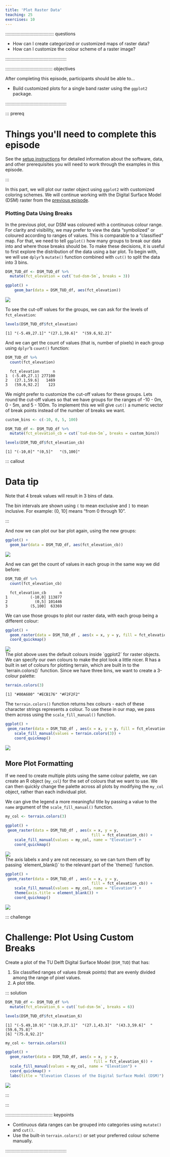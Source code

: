 ```yaml
---
title: 'Plot Raster Data'
teaching: 25
exercises: 10
---
```




:::::::::::::::::::::::::::::::::::::: questions 

- How can I create categorized or customized maps of raster data?
- How can I customize the colour scheme of a raster image?

::::::::::::::::::::::::::::::::::::::::::::::::

::::::::::::::::::::::::::::::::::::: objectives

After completing this episode, participants should be able to…

- Build customized plots for a single band raster using the `ggplot2` package.

::::::::::::::::::::::::::::::::::::::::::::::::

::: prereq

# Things you'll need to complete this episode

See the [setup instructions](../learners/setup.md) for detailed information about the software, data, and other prerequisites you will need to work through the examples in this episode.

<!-- This lesson uses the `terra` package in particular. If you have not installed it yet, do so by running `install.packages("terra")` before loading it with `library(terra)`. -->

:::

In this part, we will plot our raster object using `ggplot2` with customized coloring schemes. We will continue working with the Digital Surface Model (DSM) raster from the [previous episode](../episodes/13-intro-to-raster-data.Rmd).

### Plotting Data Using Breaks
In the previous plot, our DSM was coloured with a continuous colour range. For clarity and visibility, we may prefer to view the data “symbolized” or coloured according to ranges of values. This is comparable to a “classified” map. For that, we need to tell `ggplot()` how many groups to break our data into and where those breaks should be. To make these decisions, it is useful to first explore the distribution of the data using a bar plot. To begin with, we will use `dplyr`’s `mutate()` function combined with `cut()` to split the data into 3 bins.


```r
DSM_TUD_df <- DSM_TUD_df %>%
  mutate(fct_elevation = cut(`tud-dsm-5m`, breaks = 3))

ggplot() +
    geom_bar(data = DSM_TUD_df, aes(fct_elevation))
```

<img src="fig/14-plot-raster-data-rendered-unnamed-chunk-1-1.png" style="display: block; margin: auto;" />

To see the cut-off values for the groups, we can ask for the levels of `fct_elevation`:

```r
levels(DSM_TUD_df$fct_elevation)
```

```{.output}
[1] "(-5.49,27.1]" "(27.1,59.6]"  "(59.6,92.2]" 
```

And we can get the count of values (that is, number of pixels) in each group using `dplyr`’s `count()` function:

```r
DSM_TUD_df %>% 
  count(fct_elevation)
```

```{.output}
  fct_elevation      n
1  (-5.49,27.1] 277100
2   (27.1,59.6]   1469
3   (59.6,92.2]    123
```

We might prefer to customize the cut-off values for these groups. Lets round the cut-off values so that we have groups for the ranges of -10 - 0m, 0 - 5m, and 5 - 100m. To implement this we will give `cut()` a numeric vector of break points instead of the number of breaks we want.


```r
custom_bins <- c(-10, 0, 5, 100)

DSM_TUD_df <- DSM_TUD_df %>%
  mutate(fct_elevation_cb = cut(`tud-dsm-5m`, breaks = custom_bins))

levels(DSM_TUD_df$fct_elevation_cb)
```

```{.output}
[1] "(-10,0]" "(0,5]"   "(5,100]"
```

::: callout

# Data tip

Note that 4 break values will result in 3 bins of data.

The bin intervals are shown using `(` to mean exclusive and `]` to mean inclusive. For example: (0, 10] means “from 0 through 10”.

:::

And now we can plot our bar plot again, using the new groups:

```r
ggplot() +
  geom_bar(data = DSM_TUD_df, aes(fct_elevation_cb))
```

<img src="fig/14-plot-raster-data-rendered-unnamed-chunk-5-1.png" style="display: block; margin: auto;" />

And we can get the count of values in each group in the same way we did before:

```r
DSM_TUD_df %>% 
  count(fct_elevation_cb)
```

```{.output}
  fct_elevation_cb      n
1          (-10,0] 113877
2            (0,5] 101446
3          (5,100]  63369
```

We can use those groups to plot our raster data, with each group being a different colour:

```r
ggplot() +
  geom_raster(data = DSM_TUD_df , aes(x = x, y = y, fill = fct_elevation_cb)) + 
  coord_quickmap()
```

<img src="fig/14-plot-raster-data-rendered-unnamed-chunk-7-1.png" style="display: block; margin: auto;" />
The plot above uses the default colours inside `ggplot2` for raster objects. We can specify our own colours to make the plot look a little nicer. R has a built in set of colours for plotting terrain, which are built in to the `terrain.colors()` function. Since we have three bins, we want to create a 3-colour palette:


```r
terrain.colors(3)
```

```{.output}
[1] "#00A600" "#ECB176" "#F2F2F2"
```

The `terrain.colors()` function returns hex colours - each of these character strings represents a colour. To use these in our map, we pass them across using the `scale_fill_manual()` function.

```r
ggplot() +
 geom_raster(data = DSM_TUD_df , aes(x = x, y = y, fill = fct_elevation_cb)) + 
    scale_fill_manual(values = terrain.colors(3)) + 
    coord_quickmap()
```

<img src="fig/14-plot-raster-data-rendered-unnamed-chunk-9-1.png" style="display: block; margin: auto;" />

## More Plot Formatting

If we need to create multiple plots using the same colour palette, we can create an R object (`my_col`) for the set of colours that we want to use. We can then quickly change the palette across all plots by modifying the `my_col` object, rather than each individual plot.

We can give the legend a more meaningful title by passing a value to the `name` argument of the `scale_fill_manual()` function.

```r
my_col <- terrain.colors(3)

ggplot() +
 geom_raster(data = DSM_TUD_df , aes(x = x, y = y,
                                      fill = fct_elevation_cb)) + 
    scale_fill_manual(values = my_col, name = "Elevation") + 
    coord_quickmap()
```

<img src="fig/14-plot-raster-data-rendered-unnamed-chunk-10-1.png" style="display: block; margin: auto;" />
The axis labels x and y are not necessary, so we can turn them off by passing `element_blank()` to the relevant part of the `theme()` function.

```r
ggplot() +
 geom_raster(data = DSM_TUD_df , aes(x = x, y = y,
                                      fill = fct_elevation_cb)) + 
    scale_fill_manual(values = my_col, name = "Elevation") +
    theme(axis.title = element_blank()) + 
    coord_quickmap()
```

<img src="fig/14-plot-raster-data-rendered-unnamed-chunk-11-1.png" style="display: block; margin: auto;" />


::: challenge

# Challenge: Plot Using Custom Breaks

Create a plot of the TU Delft Digital Surface Model (`DSM_TUD`) that has:

1. Six classified ranges of values (break points) that are evenly divided among the range of pixel values.
3. A plot title.

::: solution


```r
DSM_TUD_df <- DSM_TUD_df %>%
  mutate(fct_elevation_6 = cut(`tud-dsm-5m`, breaks = 6))

levels(DSM_TUD_df$fct_elevation_6)
```

```{.output}
[1] "(-5.49,10.9]" "(10.9,27.1]"  "(27.1,43.3]"  "(43.3,59.6]"  "(59.6,75.8]" 
[6] "(75.8,92.2]" 
```

```r
my_col <- terrain.colors(6)

ggplot() +
  geom_raster(data = DSM_TUD_df, aes(x = x, y = y,
                                       fill = fct_elevation_6)) +
  scale_fill_manual(values = my_col, name = "Elevation") +
  coord_quickmap() +
  labs(title = "Elevation Classes of the Digital Surface Model (DSM)")
```

<img src="fig/14-plot-raster-data-rendered-unnamed-chunk-12-1.png" style="display: block; margin: auto;" />

:::

:::

::::::::::::::::::::::::::::::::::::: keypoints 

- Continuous data ranges can be grouped into categories using `mutate()` and `cut()`.
- Use the built-in `terrain.colors()` or set your preferred colour scheme manually.

::::::::::::::::::::::::::::::::::::::::::::::::

